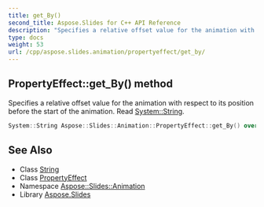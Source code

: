 ```yaml
---
title: get_By()
second_title: Aspose.Slides for C++ API Reference
description: "Specifies a relative offset value for the animation with respect to its position before the start of the animation. Read System::String."
type: docs
weight: 53
url: /cpp/aspose.slides.animation/propertyeffect/get_by/
---
```

## PropertyEffect::get_By() method


Specifies a relative offset value for the animation with respect to its position before the start of the animation. Read [System::String](../../../system/string/).

```cpp
System::String Aspose::Slides::Animation::PropertyEffect::get_By() override
```

## See Also

* Class [String](../../system/string/)
* Class [PropertyEffect](./)
* Namespace [Aspose::Slides::Animation](../)
* Library [Aspose.Slides](../../)